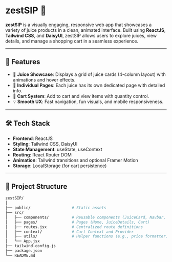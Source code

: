 # zestSIP 🍹

**zestSIP** is a visually engaging, responsive web app that showcases a variety of juice products in a clean, animated interface. Built using **ReactJS**, **Tailwind CSS**, and **DaisyUI**, zestSIP allows users to explore juices, view details, and manage a shopping cart in a seamless experience.

---

## 🚀 Features

- 🧃 **Juice Showcase**: Displays a grid of juice cards (4-column layout) with animations and hover effects.
- 📄 **Individual Pages**: Each juice has its own dedicated page with detailed info.
- 🛒 **Cart System**: Add to cart and view items with quantity control.
- 💡 **Smooth UX**: Fast navigation, fun visuals, and mobile responsiveness.

---

## 🛠️ Tech Stack

- **Frontend**: ReactJS
- **Styling**: Tailwind CSS, DaisyUI
- **State Management**: useState, useContext
- **Routing**: React Router DOM
- **Animation**: Tailwind transitions and optional Framer Motion
- **Storage**: LocalStorage (for cart persistence)

---

## 📁 Project Structure

```bash
zestSIP/
│
├── public/                  # Static assets
├── src/
│   ├── components/          # Reusable components (JuiceCard, Navbar, Footer, etc.)
│   ├── pages/               # Pages (Home, JuiceDetails, Cart)
│   ├── routes.jsx           # Centralized route definitions
│   ├── context/             # Cart Context and Provider
│   ├── utils/               # Helper functions (e.g., price formatter)
│   └── App.jsx
├── tailwind.config.js
├── package.json
└── README.md

